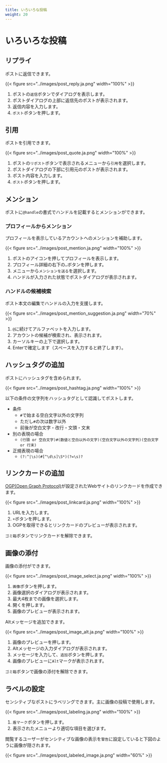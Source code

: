 ```yaml
---
title: いろいろな投稿
weight: 20
---
```


# いろいろな投稿

## リプライ

ポストに返信できます。

{{< figure src="../images/post_reply.ja.png" width="100%" >}}

1. ポストの`返信`ボタンでダイアログを表示します。
2. ポストダイアログの上部に返信先のポストが表示されます。
3. 返信内容を入力します。
4. `ポスト`ボタンを押します。

## 引用

ポストを引用できます。

{{< figure src="../images/post_quote.ja.png" width="100%" >}}

1. ポストの`リポスト`ボタンで表示されるメニューから`引用`を選択します。
2. ポストダイアログの下部に引用元のポストが表示されます。
3. ポスト内容を入力します。
4. `ポスト`ボタンを押します。

## メンション

ポストに`@handle`の書式でハンドルを記載するとメンションができます。

### プロフィールからメンション

プロフィールを表示しているアカウントへのメンションを補助します。

{{< figure src="../images/post_mention.ja.png" width="100%" >}}

1. ポストのアイコンを押してプロフィールを表示します。
2. プロフィール詳細の右下の`…`ボタンを押します。
3. メニューから`メンションを送る`を選択します。
4. ハンドルが入力された状態でポストダイアログが表示されます。

### ハンドルの候補検索

ポスト本文の編集でハンドルの入力を支援します。

{{< figure src="../images/post_mention_suggestion.ja.png" width="70%" >}}

1. `@`に続けてアルファベットを入力します。
2. アカウントの候補が検索され、表示されます。
3. カーソルキーの上下で選択します。
4. Enterで確定します（スペースを入力すると終了します）。

## ハッシュタグの追加

ポストにハッシュタグを含められます。

{{< figure src="../images/post_hashtag.ja.png" width="100%" >}}

以下の条件の文字列をハッシュタグとして認識してポストします。

- 条件
  - `#`で始まる空白文字以外の文字列
  - ただし`#`の次は数字以外
  - 前後が空白文字・改行・文頭・文末
- 別の表現の場合
  - `(行頭 or 空白文字)#(数値と空白以外の文字)(空白文字以外の文字列)(空白文字 or 行末)`
- 正規表現の場合
  - `(?:^|\s)(#[^\d\s]\S*)(?=\s)?`

## リンクカードの追加

[OGP(Open Graph Protocol)](https://ogp.me/)が設定されたWebサイトのリンクカードを作成できます。

{{< figure src="../images/post_linkcard.ja.png" width="100%" >}}

1. URLを入力します。
2. `+`ボタンを押します。
3. OGPを取得できるとリンクカードのプレビューが表示されます。

`ゴミ箱`ボタンでリンクカードを解除できます。

## 画像の添付

画像の添付ができます。

{{< figure src="../images/post_image_select.ja.png" width="100%" >}}

1. `画像`ボタンを押します。
2. 画像選択のダイアログが表示されます。
3. 最大4枚までの画像を選択します。
4. 開くを押します。
5. 画像のプレビューが表示されます。

Altメッセージを追加できます。

{{< figure src="../images/post_image_alt.ja.png" width="100%" >}}

1. 画像のプレビューを押します。
2. Altメッセージの入力ダイアログが表示されます。
3. メッセージを入力して、`追加`ボタンを押します。
4. 画像のプレビューに`Alt`マークが表示されます。

`ゴミ箱`ボタンで画像の添付を解除できます。

## ラベルの設定

センシティブなポストにラベリングできます。主に画像の投稿で使用します。

{{< figure src="../images/post_labeling.ja.png" width="100%" >}}

1. `盾マーク`ボタンを押します。
2. 表示されたメニューより適切な項目を選びます。

閲覧するユーザーがセンシティブな画像の表示を`警告`に設定していると下図のように画像が隠されます。

{{< figure src="../images/post_labeled_image.ja.png" width="60%" >}}


